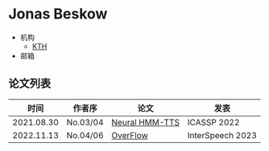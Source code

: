 # Jonas Beskow

- 机构
  - [KTH](../Models/TTS2_Acoustic/2021.08.30_Neural_HMM_TTS.md)
- 邮箱

## 论文列表

| 时间 | 作者序 | 论文 | 发表 |
|:-:|:-:|---|---|
| 2021.08.30 | No.03/04 | [Neural HMM-TTS](../Models/TTS2_Acoustic/2021.08.30_Neural_HMM_TTS.md) | ICASSP 2022 |
| 2022.11.13 | No.04/06 | [OverFlow](../Models/TTS2_Acoustic/2022.11.13_OverFlow.md) | InterSpeech 2023 |